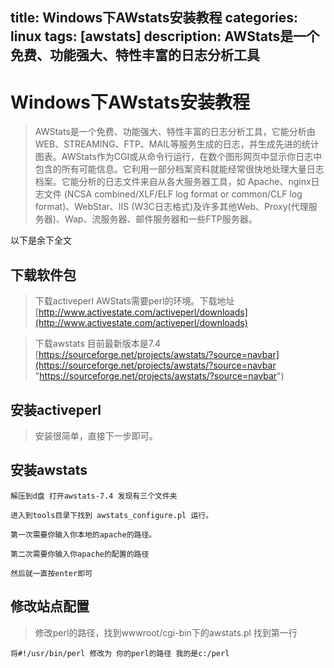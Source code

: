 title: Windows下AWstats安装教程
categories: linux
tags: [awstats]
description: AWStats是一个免费、功能强大、特性丰富的日志分析工具
---

# Windows下AWstats安装教程 #
 	
>AWStats是一个免费、功能强大、特性丰富的日志分析工具，它能分析由WEB、STREAMING、FTP、MAIL等服务生成的日志，并生成先进的统计图表。AWStats作为CGI或从命令行运行，在数个图形网页中显示你日志中包含的所有可能信息。它利用一部分档案资料就能经常很快地处理大量日志档案。它能分析的日志文件来自从各大服务器工具，如 Apache、nginx日志文件 (NCSA combined/XLF/ELF log format or common/CLF log format)、WebStar、IIS (W3C日志格式)及许多其他Web、Proxy(代理服务器)、Wap、流服务器、邮件服务器和一些FTP服务器。

<!--more-->
以下是余下全文

## 下载软件包
>下载activeperl AWStats需要perl的环境。下载地址[http://www.activestate.com/activeperl/downloads](http://www.activestate.com/activeperl/downloads)

>下载awstats 目前最新版本是7.4 [https://sourceforge.net/projects/awstats/?source=navbar](https://sourceforge.net/projects/awstats/?source=navbar "https://sourceforge.net/projects/awstats/?source=navbar")

## 安装activeperl

> 安装很简单，直接下一步即可。

## 安装awstats 

	解压到d盘 打开awstats-7.4 发现有三个文件夹
	
	进入到tools目录下找到 awstats_configure.pl 运行。
	
	第一次需要你输入你本地的apache的路径。
	
	第二次需要你输入你apache的配置的路径
	
	然后就一直按enter即可

## 修改站点配置 

>修改perl的路径，找到wwwroot/cgi-bin下的awstats.pl 找到第一行

	将#!/usr/bin/perl 修改为 你的perl的路径 我的是c:/perl